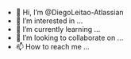 - 👋 Hi, I’m @DiegoLeitao-Atlassian
- 👀 I’m interested in ...
- 🌱 I’m currently learning ...
- 💞️ I’m looking to collaborate on ...
- 📫 How to reach me ...

<!---
DiegoLeitao-Atlassian/DiegoLeitao-Atlassian is a ✨ special ✨ repository because its `README.md` (this file) appears on your GitHub profile.
You can click the Preview link to take a look at your changes.
--->
